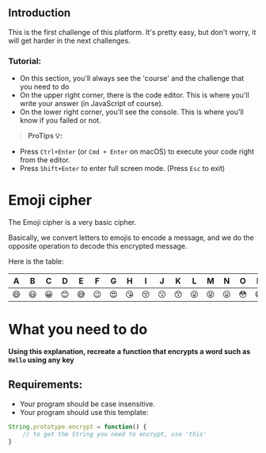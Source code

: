 ## Introduction
This is the first challenge of this platform. It's pretty easy, but don't worry, it will get harder in
the next challenges.

### Tutorial:
- On this section, you'll always see the 'course' and the challenge that you need to do
- On the upper right corner, there is the code editor. This is where you'll write your answer (in JavaScript of course).
- On the lower right corner, you'll see the console. This is where you'll know if you failed or not.
> **ProTips 💡:**
- Press `Ctrl+Enter` (or `Cmd + Enter` on macOS) to execute your code right from the editor.
- Press `Shift+Enter` to enter full screen mode. (Press `Esc` to exit)

# Emoji cipher

The Emoji cipher is a very basic cipher.

Basically, we convert letters to emojis to encode a message, and we do the opposite operation to decode this encrypted message.

Here is the table:
<table>
	<thead>
		<tr>
			<th>A</th>
			<th>B</th>
			<th>C</th>
			<th>D</th>
			<th>E</th>
			<th>F</th>
			<th>G</th>
			<th>H</th>
			<th>I</th>
			<th>J</th>
			<th>K</th>
			<th>L</th>
			<th>M</th>
			<th>N</th>
			<th>O</th>
			<th>P</th>
			<th>Q</th>
			<th>R</th>
			<th>S</th>
			<th>T</th>
			<th>U</th>
			<th>V</th>
			<th>W</th>
			<th>X</th>
			<th>Y</th>
			<th>Z</th>
		</tr>
	</thead>
	<tbody>
		<tr>
			<td>😄</td>
			<td>😃</td>
			<td>😀</td>
			<td>😊</td>
			<td>😅</td>
			<td>😉</td>
			<td>😍</td>
			<td>😘</td>
			<td>😚</td>
			<td>😗</td>
			<td>😙</td>
			<td>😜</td>
			<td>😝</td>
			<td>😛</td>
			<td>😳</td>
			<td>😁</td>
			<td>😔</td>
			<td>😌</td>
			<td>😒</td>
			<td>😞</td>
			<td>😣</td>
			<td>😢</td>
			<td>😂</td>
			<td>😭</td>
			<td>😎</td>
			<td>😈</td>
		</tr>
	</tbody>
</table>

# What you need to do

**Using this explanation, recreate a function that encrypts a word such as `Hello` using any key**

## Requirements:

- Your program should be case insensitive.
- Your program should use this template:

```javascript
String.prototype.encrypt = function() {
    // to get the String you need to encrypt, use 'this'
}
```
